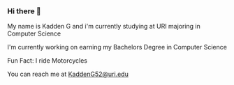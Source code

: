 ### Hi there 👋
My name is Kadden G and i'm currently studying at URI majoring in Computer Science

I'm currently working on earning my Bachelors Degree in Computer Science

Fun Fact: I ride Motorcycles

You can reach me at KaddenG52@uri.edu


<!--
**KaddenG52/KaddenG52** is a ✨ _special_ ✨ repository because its `README.md` (this file) appears on your GitHub profile.

Here are some ideas to get you started:

- 🔭 I’m currently working on ...
- 🌱 I’m currently learning ...
- 👯 I’m looking to collaborate on ...
- 🤔 I’m looking for help with ...
- 💬 Ask me about ...
- 📫 How to reach me: ...
- 😄 Pronouns: ...
- ⚡ Fun fact: ...
-->
